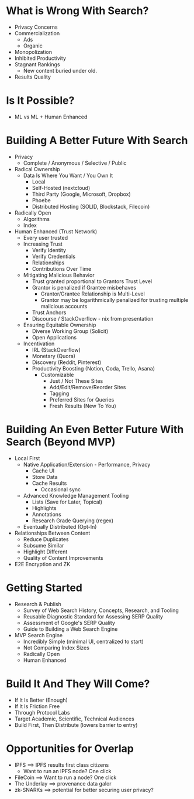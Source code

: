 # What is Wrong With Search?
- Privacy Concerns
- Commercialization
    - Ads
    - Organic
- Monopolization
- Inhibited Productivity
- Stagnant Rankings
    - New content buried under old.
- Results Quality

# Is It Possible?
- ML vs ML + Human Enhanced

# Building A Better Future With Search
- Privacy
    - Complete / Anonymous / Selective / Public
- Radical Ownership
    - Data Is Where You Want / You Own It
        - Local 
        - Self-Hosted (nextcloud)
        - Third Party (Google, Microsoft, Dropbox) 
        - Phoebe
        - Distributed Hosting (SOLID, Blockstack, Filecoin) 
- Radically Open
    - Algorithms
    - Index
- Human Enhanced (Trust Network)
    - Every user trusted
    - Increasing Trust
        - Verify Identity
        - Verify Credentials
        - Relationships
        - Contributions Over Time
    - Mitigating Malicious Behavior
        - Trust granted proportional to Grantors Trust Level
        - Grantor is penalized if Grantee misbehaves
            - Grantor/Grantee Relationship is Multi-Level
            - Grantor may be logarithmically penalized for trusting multiple malicious accounts
        - Trust Anchors
        - Discourse / StackOverflow - nix from presentation
    - Ensuring Equitable Ownership
        - Diverse Working Group (Solicit)
        - Open Applications
    - Incentivation
        - IRL (StackOverflow)
        - Monetary (Quora)
        - Discovery (Reddit, Pinterest)
        - Productivity Boosting (Notion, Coda, Trello, Asana)
            - Customizable
                - Just / Not These Sites
                - Add/Edit/Remove/Reorder Sites
                - Tagging
                - Preferred Sites for Queries
                - Fresh Results (New To You)

# Building An Even Better Future With Search (Beyond MVP)
- Local First
    - Native Application/Extension - Performance, Privacy
        - Cache UI
        - Store Data
        - Cache Results
            - Occasional sync
    - Advanced Knowledge Management Tooling
        - Lists (Save for Later, Topical)
        - Highlights
        - Annotations
        - Research Grade Querying (regex)
    - Eventually Distributed (Opt-In)
- Relationships Between Content
    - Reduce Duplicates
    - Subsume Similar
    - Highlight Different
    - Quality of Content Improvements
- E2E Encryption and ZK

# Getting Started
- Research & Publish
    - Survey of Web Search History, Concepts, Research, and Tooling
    - Reusable Diagnostic Standard for Assessing SERP Quality
    - Assessment of Google's SERP Quality
    - Guide to Building a Web Search Engine
- MVP Search Engine
    - Incredibly Simple (minimal UI, centralized to start)
    - Not Comparing Index Sizes
    - Radically Open
    - Human Enhanced

# Build It And They Will Come?
- If It Is Better (Enough)
- If It Is Friction Free
- Through Protocol Labs
- Target Academic, Scientific, Technical Audiences
- Build First, Then Distribute (lowers barrier to entry)

# Opportunities for Overlap
- IPFS ==> IPFS results first class citizens
    - Want to run an IPFS node? One click
- FileCoin ==> Want to run a node? One click
- The Underlay ==> provenance data galor
- zk-SNARKs ==> potential for better securing user privacy?
